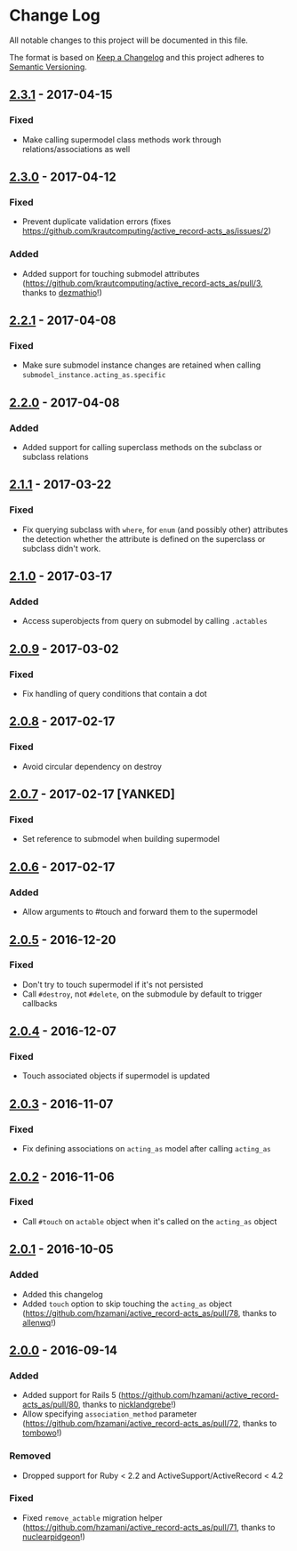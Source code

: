 # Change Log
All notable changes to this project will be documented in this file.

The format is based on [Keep a Changelog](http://keepachangelog.com/)
and this project adheres to [Semantic Versioning](http://semver.org/).

## [2.3.1] - 2017-04-15
### Fixed
- Make calling supermodel class methods work through relations/associations as well

## [2.3.0] - 2017-04-12
### Fixed
- Prevent duplicate validation errors (fixes https://github.com/krautcomputing/active_record-acts_as/issues/2)

### Added
- Added support for touching submodel attributes (https://github.com/krautcomputing/active_record-acts_as/pull/3, thanks to [dezmathio](https://github.com/dezmathio)!)

## [2.2.1] - 2017-04-08
### Fixed
- Make sure submodel instance changes are retained when calling `submodel_instance.acting_as.specific`

## [2.2.0] - 2017-04-08
### Added
- Added support for calling superclass methods on the subclass or subclass relations

## [2.1.1] - 2017-03-22
### Fixed
- Fix querying subclass with `where`, for `enum` (and possibly other) attributes the detection whether the attribute is defined on the superclass or subclass didn't work.

## [2.1.0] - 2017-03-17
### Added
- Access superobjects from query on submodel by calling `.actables`

## [2.0.9] - 2017-03-02
### Fixed
- Fix handling of query conditions that contain a dot

## [2.0.8] - 2017-02-17
### Fixed
- Avoid circular dependency on destroy

## [2.0.7] - 2017-02-17 [YANKED]
### Fixed
- Set reference to submodel when building supermodel

## [2.0.6] - 2017-02-17
### Added
- Allow arguments to #touch and forward them to the supermodel

## [2.0.5] - 2016-12-20
### Fixed
- Don't try to touch supermodel if it's not persisted
- Call `#destroy`, not `#delete`, on the submodule by default to trigger callbacks

## [2.0.4] - 2016-12-07
### Fixed
- Touch associated objects if supermodel is updated

## [2.0.3] - 2016-11-07
### Fixed
- Fix defining associations on `acting_as` model after calling `acting_as`

## [2.0.2] - 2016-11-06
### Fixed
- Call `#touch` on `actable` object when it's called on the `acting_as` object

## [2.0.1] - 2016-10-05
### Added
- Added this changelog
- Added `touch` option to skip touching the `acting_as` object (https://github.com/hzamani/active_record-acts_as/pull/78, thanks to [allenwq](https://github.com/allenwq)!)

## [2.0.0] - 2016-09-14
### Added
- Added support for Rails 5 (https://github.com/hzamani/active_record-acts_as/pull/80, thanks to [nicklandgrebe](https://github.com/nicklandgrebe)!)
- Allow specifying `association_method` parameter (https://github.com/hzamani/active_record-acts_as/pull/72, thanks to [tombowo](https://github.com/tombowo)!)

### Removed
- Dropped support for Ruby < 2.2 and ActiveSupport/ActiveRecord < 4.2

### Fixed
- Fixed `remove_actable` migration helper (https://github.com/hzamani/active_record-acts_as/pull/71, thanks to [nuclearpidgeon](https://github.com/nuclearpidgeon)!)

[Unreleased]: https://github.com/krautcomputing/active_record-acts_as/compare/v2.3.1...HEAD
[2.3.1]: https://github.com/krautcomputing/active_record-acts_as/compare/v2.3.0...v2.3.1
[2.3.0]: https://github.com/krautcomputing/active_record-acts_as/compare/v2.2.1...v2.3.0
[2.2.1]: https://github.com/krautcomputing/active_record-acts_as/compare/v2.2.0...v2.2.1
[2.2.0]: https://github.com/krautcomputing/active_record-acts_as/compare/v2.1.1...v2.2.0
[2.1.1]: https://github.com/krautcomputing/active_record-acts_as/compare/v2.1.0...v2.1.1
[2.1.0]: https://github.com/krautcomputing/active_record-acts_as/compare/v2.0.9...v2.1.0
[2.0.9]: https://github.com/krautcomputing/active_record-acts_as/compare/v2.0.8...v2.0.9
[2.0.8]: https://github.com/krautcomputing/active_record-acts_as/compare/v2.0.7...v2.0.8
[2.0.7]: https://github.com/krautcomputing/active_record-acts_as/compare/v2.0.6...v2.0.7
[2.0.6]: https://github.com/krautcomputing/active_record-acts_as/compare/v2.0.5...v2.0.6
[2.0.5]: https://github.com/krautcomputing/active_record-acts_as/compare/v2.0.4...v2.0.5
[2.0.4]: https://github.com/krautcomputing/active_record-acts_as/compare/v2.0.3...v2.0.4
[2.0.3]: https://github.com/krautcomputing/active_record-acts_as/compare/v2.0.2...v2.0.3
[2.0.2]: https://github.com/krautcomputing/active_record-acts_as/compare/v2.0.1...v2.0.2
[2.0.1]: https://github.com/krautcomputing/active_record-acts_as/compare/v2.0.0...v2.0.1
[2.0.0]: https://github.com/krautcomputing/active_record-acts_as/compare/v1.0.8...v2.0.0
[1.0.8]: https://github.com/krautcomputing/active_record-acts_as/compare/v1.0.7...v1.0.8
[1.0.7]: https://github.com/krautcomputing/active_record-acts_as/compare/v1.0.6...v1.0.7
[1.0.6]: https://github.com/krautcomputing/active_record-acts_as/compare/v1.0.5...v1.0.6
[1.0.5]: https://github.com/krautcomputing/active_record-acts_as/compare/v1.0.4...v1.0.5
[1.0.4]: https://github.com/krautcomputing/active_record-acts_as/compare/v1.0.3...v1.0.4
[1.0.3]: https://github.com/krautcomputing/active_record-acts_as/compare/v1.0.2...v1.0.3
[1.0.2]: https://github.com/krautcomputing/active_record-acts_as/compare/v1.0.1...v1.0.2
[1.0.1]: https://github.com/krautcomputing/active_record-acts_as/compare/v1.0.0...v1.0.1
[1.0.0]: https://github.com/krautcomputing/active_record-acts_as/compare/v1.0.0.rc...v1.0.0
[1.0.0.rc]: https://github.com/krautcomputing/active_record-acts_as/compare/v1.0.0.pre...v1.0.0.rc
